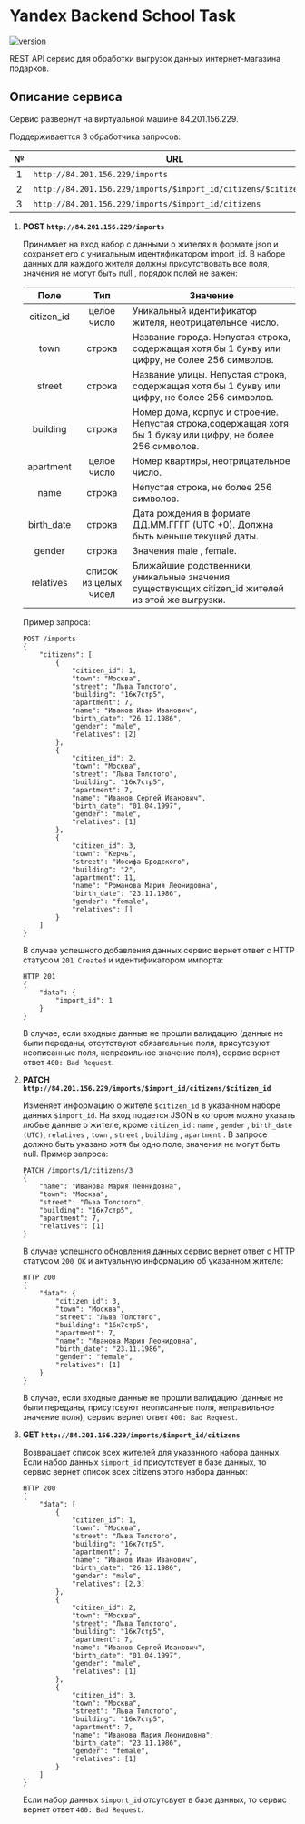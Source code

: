 # Yandex Backend School Task
[![version][version-badge]][CHANGELOG]

REST API сервис для обработки выгрузок данных интернет-магазина подарков.
## Описание сервиса
Сервис развернут на виртуальной машине 84.201.156.229.

Поддерживаеттся 3 обработчика запросов:

| **№**   | **URL**           | **Method**        | 
|:---:| ------------- |:-------------:| 
| 1   |   `http://84.201.156.229/imports`    | *POST* |
| 2   |   `http://84.201.156.229/imports/$import_id/citizens/$citizen_id`    | *PATCH*     |
| 3   | `http://84.201.156.229/imports/$import_id/citizens` | *GET*      |

1. **POST `http://84.201.156.229/imports`**

   Принимает на вход набор с данными о жителях в формате json и сохраняет его с уникальным идентификатором import_id.
   В наборе данных для каждого жителя должны присутствовать все поля, значения не могут быть null , порядок полей не важен:

   |**Поле** | **Тип** | **Значение** |
   |:---:|:---:|---|
   |citizen_id| целое число| Уникальный идентификатор жителя, неотрицательное число.|
   |town| строка| Название города. Непустая строка, содержащая хотя бы 1 букву или цифру, не более 256 символов.|
   |street| строка| Название улицы. Непустая строка, содержащая хотя бы 1 букву или цифру, не более 256 символов.|
   |building| строка| Номер дома, корпус и строение. Непустая строка,содержащая хотя бы 1 букву или цифру, не более 256 символов.|
   |apartment| целое число| Номер квартиры, неотрицательное число.|
   |name| строка| Непустая строка, не более 256 символов.|
   |birth_date| строка| Дата рождения в формате ДД.ММ.ГГГГ (UTC +0). Должна быть меньше текущей даты.|
   |gender| строка| Значения male , female.|
   |relatives| список из целых чисел| Ближайшие родственники, уникальные значения существующих citizen_id жителей из этой же выгрузки.|

   Пример запроса:
   ```
   POST /imports
   {
       "citizens": [
           {
               "citizen_id": 1,
               "town": "Москва",
               "street": "Льва Толстого",
               "building": "16к7стр5",
               "apartment": 7,
               "name": "Иванов Иван Иванович",
               "birth_date": "26.12.1986",
               "gender": "male",
               "relatives": [2]
           },
           {
               "citizen_id": 2,
               "town": "Москва",
               "street": "Льва Толстого",
               "building": "16к7стр5",
               "apartment": 7,
               "name": "Иванов Сергей Иванович",
               "birth_date": "01.04.1997",
               "gender": "male",
               "relatives": [1]
           },
           {
               "citizen_id": 3,
               "town": "Керчь",
               "street": "Иосифа Бродского",
               "building": "2",
               "apartment": 11,
               "name": "Романова Мария Леонидовна",
               "birth_date": "23.11.1986",
               "gender": "female",
               "relatives": []
           }
       ]
   }
   ```
   В случае успешного добавления данных сервис вернет ответ с HTTP статусом `201 Created` и идентификатором импорта:
   ```
   HTTP 201
   {
       "data": {
           "import_id": 1
       }
   }
   ```
   В случае, если входные данные не прошли валидацию (данные не были переданы, отсутствуют обязательные поля, присутсвуют неописанные поля, неправильное значение поля), сервис вернет ответ `400: Bad Request`.
2. **PATCH `http://84.201.156.229/imports/$import_id/citizens/$citizen_id`**

   Изменяет информацию о жителе `$citizen_id` в указанном наборе данных `$import_id`.
   На вход подается JSON в котором можно указать любые данные о жителе, кроме `citizen_id` : `name` , `gender` , `birth_date (UTC)`, `relatives` , `town` , `street` , `building` , `apartment` .
   В запросе должно быть указано хотя бы одно поле, значения не могут быть null.
   Пример запроса:
   ```
   PATCH /imports/1/citizens/3
   {
       "name": "Иванова Мария Леонидовна",
       "town": "Москва",
       "street": "Льва Толстого",
       "building": "16к7стр5",
       "apartment": 7,
       "relatives": [1]
   }
   ```
   В случае успешного обновления данных сервис вернет ответ с HTTP статусом `200 OK` и актуальную информацию об указанном жителе:
   ```
   HTTP 200
   {
       "data": {
           "citizen_id": 3,
           "town": "Москва",
           "street": "Льва Толстого",
           "building": "16к7стр5",
           "apartment": 7,
           "name": "Иванова Мария Леонидовна",
           "birth_date": "23.11.1986",
           "gender": "female",
           "relatives": [1]
       }
   }
   ```
   В случае, если входные данные не прошли валидацию (данные не были переданы, присутсвуют неописанные поля, неправильное значение поля), сервис вернет ответ `400: Bad Request`.
3. **GET `http://84.201.156.229/imports/$import_id/citizens`**

   Возвращает список всех жителей для указанного набора данных.
   Если набор данных `$import_id` присутствует в базе данных, то сервис вернет список всех citizens этого набора данных:
   ```
   HTTP 200
   {
       "data": [
           {
               "citizen_id": 1,
               "town": "Москва",
               "street": "Льва Толстого",
               "building": "16к7стр5",
               "apartment": 7,
               "name": "Иванов Иван Иванович",
               "birth_date": "26.12.1986",
               "gender": "male",
               "relatives": [2,3]
           },
           {
               "citizen_id": 2,
               "town": "Москва",
               "street": "Льва Толстого",
               "building": "16к7стр5",
               "apartment": 7,
               "name": "Иванов Сергей Иванович",
               "birth_date": "01.04.1997",
               "gender": "male",
               "relatives": [1]
           },
           {
               "citizen_id": 3,
               "town": "Москва",
               "street": "Льва Толстого",
               "building": "16к7стр5",
               "apartment": 7,
               "name": "Иванова Мария Леонидовна",
               "birth_date": "23.11.1986",
               "gender": "female",
               "relatives": [1]
           }
       ]
   }
   ```
   Если набор данных `$import_id` отсутсвует в базе данных, то сервис вернет ответ `400: Bad Request`.

[CHANGELOG]: ./CHANGELOG.md
[version-badge]: https://img.shields.io/badge/version-1.0.2-blue.svg
